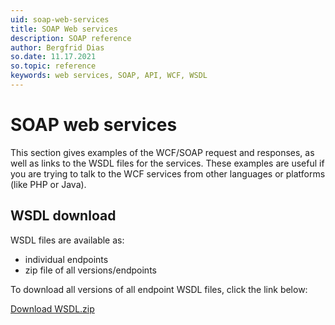 ```yaml
---
uid: soap-web-services
title: SOAP Web services
description: SOAP reference
author: Bergfrid Dias
so.date: 11.17.2021
so.topic: reference
keywords: web services, SOAP, API, WCF, WSDL
---
```


# SOAP web services

This section gives examples of the WCF/SOAP request and responses, as well as links to the WSDL files for the services. These examples are useful if you are trying to talk to the WCF services from other languages or platforms (like PHP or Java).

## WSDL download

WSDL files are available as:

* individual endpoints
* zip file of all versions/endpoints

To download all versions of all endpoint WSDL files, click the link below:

<a href="../../../assets/downloads/wsdl.zip" download>Download WSDL.zip</a>
